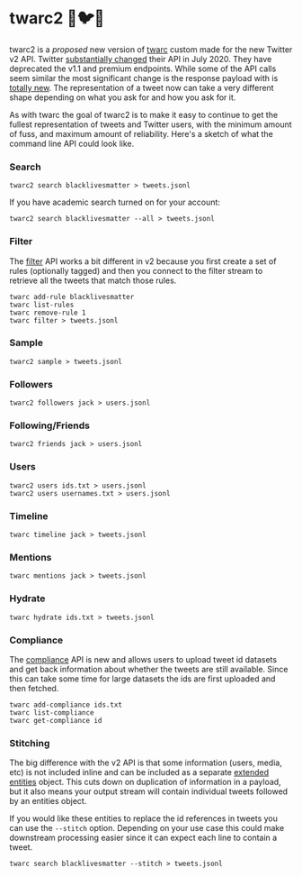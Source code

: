 # twarc2 🐍🐦💾

twarc2 is a *proposed* new version of [twarc] custom made for the new
Twitter v2 API. Twitter [substantially changed] their API in July 2020.
They have deprecated the v1.1 and premium endpoints. While some of the API
calls seem similar the most significant change is the response payload with
is [totally new]. The representation of a tweet now can take a very
different shape depending on what you ask for and how you ask for it. 

As with twarc the goal of twarc2 is to make it easy to continue to get the
fullest representation of tweets and Twitter users, with the minimum amount
of fuss, and maximum amount of reliability. Here's a sketch of what the
command line API could look like.

### Search

    twarc2 search blacklivesmatter > tweets.jsonl

If you have academic search turned on for your account:

    twarc2 search blacklivesmatter --all > tweets.jsonl

### Filter

The [filter] API works a bit different in v2 because you first create a set
of rules (optionally tagged) and then you connect to the filter stream to
retrieve all the tweets that match those rules.

    twarc add-rule blacklivesmatter
    twarc list-rules
    twarc remove-rule 1
    twarc filter > tweets.jsonl

### Sample

    twarc2 sample > tweets.jsonl

### Followers

    twarc2 followers jack > users.jsonl

### Following/Friends

    twarc2 friends jack > users.jsonl

### Users

    twarc2 users ids.txt > users.jsonl
    twarc2 users usernames.txt > users.jsonl

### Timeline

    twarc timeline jack > tweets.jsonl

### Mentions

    twarc mentions jack > tweets.jsonl

### Hydrate

    twarc hydrate ids.txt > tweets.jsonl

### Compliance

The [compliance] API is new and allows users to upload tweet id datasets
and get back information about whether the tweets are still available.
Since this can take some time for large datasets the ids are first uploaded
and then fetched.

    twarc add-compliance ids.txt
    twarc list-compliance
    twarc get-compliance id

### Stitching

The big difference with the v2 API is that some information (users, media,
etc) is not included inline and can be included as a separate [extended
entities] object. This cuts down on duplication of information in
a payload, but it also means your output stream will contain individual
tweets followed by an entities object.

If you would like these entities to replace the id references in tweets you
can use the `--stitch` option. Depending on your use case this could make
downstream processing easier since it can expect each line to contain
a tweet.

    twarc search blacklivesmatter --stitch > tweets.jsonl

[twarc]: https://github.com/docnow/twarc
[substantially changed]: https://blog.twitter.com/developer/en_us/topics/tools/2020/introducing_new_twitter_api.html
[totally new]: https://blog.twitter.com/developer/en_us/topics/tips/2020/understanding-the-new-tweet-payload.html
[filter]: https://developer.twitter.com/en/docs/twitter-api/tweets/filtered-stream/introduction
[compliance]: https://developer.twitter.com/en/docs/twitter-api/tweets/compliance/introduction
[extended entities]: https://developer.twitter.com/en/docs/twitter-api/v1/data-dictionary/object-model/extended-entities
